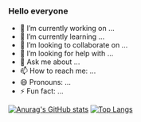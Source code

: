 ### Hello everyone

- 🔭 I’m currently working on ...
- 🌱 I’m currently learning ...
- 👯 I’m looking to collaborate on ...
- 🤔 I’m looking for help with ...
- 💬 Ask me about ...
- 📫 How to reach me: ...
- 😄 Pronouns: ...
- ⚡ Fun fact: ...

[![Anurag's GitHub stats](https://github-readme-stats.vercel.app/api?username=15736701848)](https://github.com/anuraghazra/github-readme-stats)
[![Top Langs](https://github-readme-stats.vercel.app/api/top-langs/?username=15736701848&layout=compact)](https://github.com/anuraghazra/github-readme-stats)
